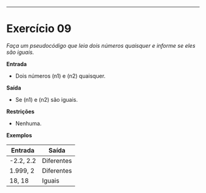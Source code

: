 ---
# Exercício 09

*Faça um pseudocódigo que leia dois números quaisquer e informe se eles são iguais.*

**Entrada**

- Dois números \(n1\) e \(n2\) quaisquer.

**Saída**

- Se \(n1\) e \(n2\) são iguais.

**Restrições**

- Nenhuma.

**Exemplos**

| Entrada   | Saída         |
|-----------|---------------|
| -2.2, 2.2 | Diferentes    |
| 1.999, 2  | Diferentes    |
| 18, 18    | Iguais        |


